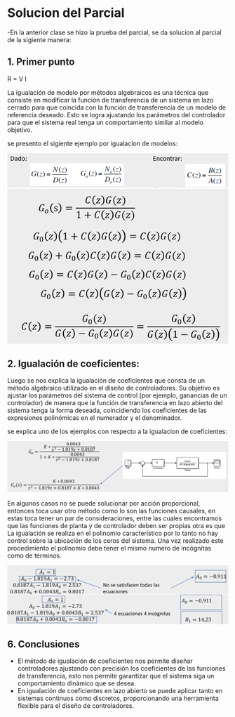 # Solucion del Parcial

-En la anterior clase se hizo la prueba del parcial, se da solucion al parcial de la sigiente manera:

## 1. Primer punto

 R = V I 




La igualación de modelo por métodos algebraicos es una técnica que consiste en modificar la función de transferencia de un sistema en lazo cerrado para que coincida con la función de transferencia de un modelo de referencia deseado. Esto se logra ajustando los parámetros del controlador para que el sistema real tenga un comportamiento similar al modelo objetivo.

se presento el sigiente ejemplo por igualacion de modelos:

![Figura de prueba](Imagenes/pri1.png)
![Figura de prueba](Imagenes/sec2.png)

## 2. Igualación de coeficientes:

Luego se nos explica la igualación de coeficientes que consta de un método algebraico utilizado en el diseño de controladores. Su objetivo es ajustar los parámetros del sistema de control (por ejemplo, ganancias de un controlador) de manera que la función de transferencia en lazo abierto del sistema tenga la forma deseada, coincidiendo los coeficientes de las expresiones polinómicas en el numerador y el denominador.

se explica uno de los ejemplos con respecto a la igualacion de coeficientes:

![Figura de prueba](Imagenes/tre3.png)

En algunos casos no se puede solucionar por acción proporcional, entonces toca usar otro método como lo son las funciones causales, en estas toca tener un par de consideraciones, entre las cuales encontramos que las funciones de planta y de controlador deben ser propias otra es que La igualación se realiza en el polinomio característico por lo tanto no hay control sobre la ubicación de los ceros del sistema.
Una vez realizado este procedimiento el polinomio debe tener el mismo numero de incógnitas como de términos. 

![Figura de prueba](Imagenes/cua4.png)




## 6. Conclusiones

- El método de igualación de coeficientes nos permite diseñar controladores ajustando con precisión los coeficientes de las funciones de transferencia, esto nos permite garantizar que el sistema siga un comportamiento dinámico que se desea.
- En igualación de coeficientes en lazo abierto se puede aplicar tanto en sistemas continuos como discretos, proporcionando una herramienta flexible para el diseño de controladores.
  









